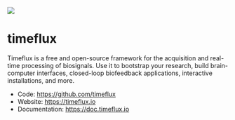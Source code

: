![](https://avatars3.githubusercontent.com/u/44117793?v=4&s=100)

# timeflux

Timeflux is a free and open-source framework for the acquisition and real-time processing of biosignals. Use it to bootstrap your research, build brain-computer interfaces, closed-loop biofeedback applications, interactive installations, and more. 

* Code: https://github.com/timeflux
* Website: https://timeflux.io
* Documentation: https://doc.timeflux.io
